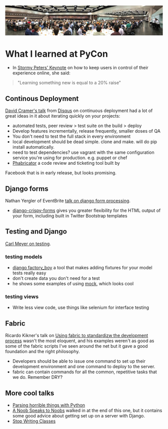 ![lunch](https://github.com/tylerball/confnotes/raw/master/pycon2012/pycon.jpg)

What I learned at PyCon
=======================

* In [Stormy Peters' Keynote][peters] on how to keep users in control of their experience online, she said:

> "Learning something new is equal to a 20% raise"

Continous Deployment
--------------------

[David Cramer's talk][cramer] from [Disqus](http://disqus.com/welcome/) on continuous deployment had a lot of great ideas in it
about iterating quickly on your projects:

* automated tests, peer review > test suite on the build > deploy
* Develop features incrementally, release frequently, smaller doses of QA
* You don't need to test the full stack in every environment
* local development should be dead simple. clone and make. will do pip install
  automatically.
* need to test dependencies? use vagrant with the same configuration service you're using
  for production. e.g. puppet or chef
* [Phabricator](http://phabricator.org/) a code review and ticketing tool built by

Facebook that is in early release, but looks promising.

Django forms
------------

Nathan Yergler of EventBrite [talk on django form processing][yergler].

* [django-crispy-forms](https://github.com/maraujop/django-crispy-forms) gives you
greater flexibility for the HTML output of your form, including built in Twitter
Bootstrap templates

Testing and Django
------------------

[Carl Meyer on testing][meyer].

### testing models

* [django factory\_boy](https://github.com/dnerdy/factory_boy) a tool that makes adding
  fixtures for your model tests really easy
* don't create data you don't need for a test
* he shows some examples of using [mock](http://www.voidspace.org.uk/python/mock/), which
  looks cool

### testing views

* Write less view code, use things like selenium for interface testing

Fabric
------

Ricardo Kikner's talk on [Using fabric to standardizw the development process][kirkner]
wasn't the most eloquent, and his examples weren't as good as some of the fabric scripts
I've seen around the net but it gave a good foundation and the right philosophy.

* Developers should be able to issue one command to set up their development environment
and one command to deploy to the server.
* fabric can contain commands for all the common, repetitive tasks that we do. Remember
  DRY?

More cool talks
---------------

* [Parsing horrible things with Python](http://pyvideo.org/video/708/parsing-horrible-things-with-python)
* [A Noob Speaks to Noobs][noobs] walked in at the end of this one, but it contains some good advice about getting set up on a server with Django.
* [Stop Writing Classes](http://pyvideo.org/video/880/stop-writing-classes)

[peters]:http://pyvideo.org/video/625/keynote-stormy-peters-mozilla-corporation
[cramer]:http://pyvideo.org/video/655/practicing-continuous-deployment
[yergler]:http://youtu.be/Wh9a0obtQUQ
[meyer]:http://pyvideo.org/video/699/testing-and-django
[kirkner]:http://pyvideo.org/video/677/using-fabric-to-standardize-the-development-proce
[noobs]:http://pyvideo.org/video/628/a-noob-speaks-to-noobs-your-first-site-in-the-cl
